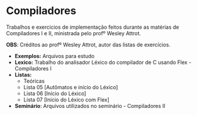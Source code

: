 # Compiladores

Trabalhos e exercicios de implementação feitos durante as matérias de Compiladores I e II, ministrada pelo profº Wesley Attrot.

**OBS**: Créditos ao profº Wesley Attrot, autor das listas de exercícios.

* **Exemplos:** Arquivos para estudo
* **Lexico:** Trabalho do analisador Léxico do compilador de C usando Flex - Compiladores I
* **Listas:**
    - Teóricas
    - Lista 05 [Autômatos e início do Léxico]
    - Lista 06 [Início do Léxico]
    - Lista 07 [Início do Léxico com Flex]
* **Seminário**: Arquivos utilizados no seminário - Compiladores II